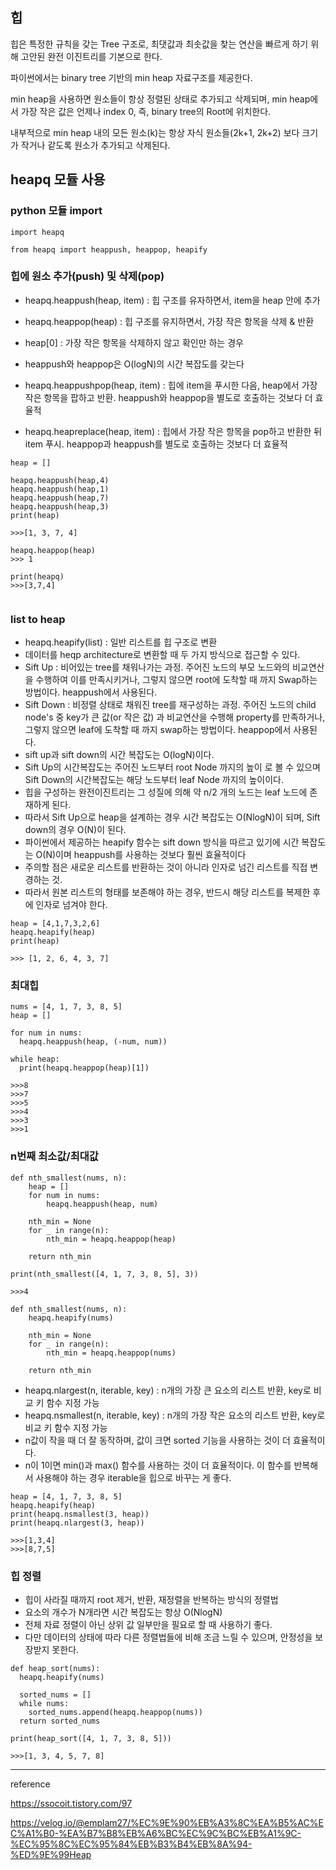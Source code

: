 ## 힙
힙은 특정한 규칙을 갖는 Tree 구조로, 최댓값과 최솟값을 찾는 연산을 빠르게 하기 위해 고안된 완전 이진트리를 기본으로 한다.

파이썬에서는 binary tree 기반의 min heap 자료구조를 제공한다.

min heap을 사용하면 원소들이 항상 정렬된 상태로 추가되고 삭제되며, min heap에서 가장 작은 값은 언제나 index 0, 즉, binary tree의 Root에 위치한다.

내부적으로 min heap 내의 모든 원소(k)는 항상 자식 원소들(2k+1, 2k+2) 보다 크기가 작거나 같도록 원소가 추가되고 삭제된다.

## heapq 모듈 사용

### python 모듈 import
```
import heapq

from heapq import heappush, heappop, heapify
```

### 힙에 원소 추가(push) 및 삭제(pop)

+ heapq.heappush(heap, item) : 힙 구조를 유자하면서, item을 heap 안에 추가
+ heapq.heappop(heap) : 힙 구조를 유지하면서, 가장 작은 항목을 삭제 & 반환
+ heap[0] : 가장 작은 항목을 삭제하지 않고 확인만 하는 경우
+ heappush와 heappop은 O(logN)의 시간 복잡도를 갖는다

+ heapq.heappushpop(heap, item) : 힙에 item을 푸시한 다음, heap에서 가장 작은 항목을 팝하고 반환. heappush와 heappop을 별도로 호출하는 것보다 더 효율적
+ heapq.heapreplace(heap, item) : 힙에서 가장 작은 항목을 pop하고 반환한 뒤 item 푸시. heappop과 heappush를 별도로 호출하는 것보다 더 효율적

```
heap = []

heapq.heappush(heap,4)
heapq.heappush(heap,1)
heapq.heappush(heap,7)
heapq.heappush(heap,3)
print(heap)

>>>[1, 3, 7, 4]

heapq.heappop(heap)
>>> 1

print(heapq)
>>>[3,7,4]


```

### list to heap

+ heapq.heapify(list) : 일반 리스트를 힙 구조로 변환
+ 데이터를 heqp architecture로 변환할 때 두 가지 방식으로 접근할 수 있다.
+ Sift Up : 비어있는 tree를 채워나가는 과정. 주어진 노드의 부모 노드와의 비교연산을 수행하여 이를 만족시키거나, 그렇지 않으면 root에 도착할 때 까지 Swap하는 방법이다. heappush에서 사용된다.
+ Sift Down : 비정렬 상태로 채워진 tree를 재구성하는 과정. 주어진 노드의 child node's 중 key가 큰 값(or 작은 값) 과 비교연산을 수행해 property를 만족하거나, 그렇지 않으면 leaf에 도착할 때 까지 swap하는 방법이다. heappop에서 사용된다.
+ sift up과 sift down의 시간 복잡도는 O(logN)이다.
+ Sift Up의 시간복잡도는 주어진 노드부터 root Node 까지의 높이 로 볼 수 있으며 Sift Down의 시간복잡도는 해당 노드부터 leaf Node 까지의 높이이다.
+ 힙을 구성하는 완전이진트리는 그 성질에 의해 약 n/2 개의 노드는 leaf 노드에 존재하게 된다.
+ 따라서 Sift Up으로 heap을 설계하는 경우 시간 복잡도는 O(NlogN)이 되며, Sift down의 경우 O(N)이 된다.
+ 파이썬에서 제공하는 heapify 함수는 sift down 방식을 따르고 있기에 시간 복잡도는 O(N)이며 heappush를 사용하는 것보다 훨씬 효율적이다
+ 주의할 점은 새로운 리스트를 반환하는 것이 아니라 인자로 넘긴 리스트를 직접 변경하는 것.
+ 따라서 원본 리스트의 형태를 보존해야 하는 경우, 반드시 해당 리스트를 복제한 후에 인자로 넘겨야 한다.

```
heap = [4,1,7,3,2,6]
heapq.heapify(heap)  
print(heap)

>>> [1, 2, 6, 4, 3, 7]
```

### 최대힙
```
nums = [4, 1, 7, 3, 8, 5]
heap = []

for num in nums:
  heapq.heappush(heap, (-num, num)) 

while heap:
  print(heapq.heappop(heap)[1])
 
>>>8
>>>7
>>>5
>>>4
>>>3
>>>1
```

### n번째 최소값/최대값
```
def nth_smallest(nums, n):
    heap = []
    for num in nums:
        heapq.heappush(heap, num)

    nth_min = None
    for _ in range(n):
        nth_min = heapq.heappop(heap)

    return nth_min

print(nth_smallest([4, 1, 7, 3, 8, 5], 3))

>>>4
```
```
def nth_smallest(nums, n):
    heapq.heapify(nums)

    nth_min = None
    for _ in range(n):
        nth_min = heapq.heappop(nums)

    return nth_min
```

+ heapq.nlargest(n, iterable, key) : n개의 가장 큰 요소의 리스트 반환, key로 비교 키 함수 지정 가능
+ heapq.nsmallest(n, iterable, key) : n개의 가장 작은 요소의 리스트 반환, key로 비교 키 함수 지정 가능
+ n값이 작을 때 더 잘 동작하며, 값이 크면 sorted 기능을 사용하는 것이 더 효율적이다.
+ n이 1이면 min()과 max() 함수를 사용하는 것이 더 효율적이다. 이 함수를 반복해서 사용해야 하는 경우 iterable을 힙으로 바꾸는 게 좋다.

```
heap = [4, 1, 7, 3, 8, 5]
heapq.heapify(heap)
print(heapq.nsmallest(3, heap))
print(heapq.nlargest(3, heap))

>>>[1,3,4]
>>>[8,7,5]
```

### 힙 정렬
+ 힙이 사라질 때까지 root 제거, 반환, 재정렬을 반복하는 방식의 정렬법
+ 요소의 개수가 N개라면 시간 복잡도는 항상 O(NlogN)
+ 전체 자료 정렬이 아닌 상위 값 일부만을 필요로 할 때 사용하기 좋다.
+ 다만 데이터의 상태에 따라 다른 정렬법들에 비해 조금 느릴 수 있으며, 안정성을 보장받지 못한다.
```
def heap_sort(nums):
  heapq.heapify(nums)

  sorted_nums = []
  while nums:
    sorted_nums.append(heapq.heappop(nums))
  return sorted_nums

print(heap_sort([4, 1, 7, 3, 8, 5]))

>>>[1, 3, 4, 5, 7, 8]
```


--------------
reference

https://ssocoit.tistory.com/97

https://velog.io/@emplam27/%EC%9E%90%EB%A3%8C%EA%B5%AC%EC%A1%B0-%EA%B7%B8%EB%A6%BC%EC%9C%BC%EB%A1%9C-%EC%95%8C%EC%95%84%EB%B3%B4%EB%8A%94-%ED%9E%99Heap
